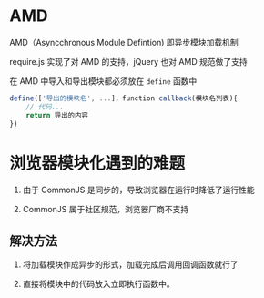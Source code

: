 # AMD

AMD（Asyncchronous Module Defintion) 即异步模块加载机制

require.js 实现了对 AMD 的支持，jQuery 也对 AMD 规范做了支持

在 AMD 中导入和导出模块都必须放在 `define` 函数中

```js
define(['导出的模块名', ...]，function callback(模块名列表){
    // 代码...
    return 导出的内容
})
```

# 浏览器模块化遇到的难题

1. 由于 CommonJS 是同步的，导致浏览器在运行时降低了运行性能

2. CommonJS 属于社区规范，浏览器厂商不支持

## 解决方法

1. 将加载模块作成异步的形式，加载完成后调用回调函数就行了

2. 直接将模块中的代码放入立即执行函数中。
